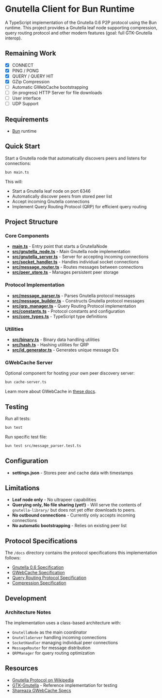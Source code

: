 # Gnutella Client for Bun Runtime

A TypeScript implementation of the Gnutella 0.6 P2P protocol using the Bun runtime. This project provides a Gnutella leaf node supporting compression, query routing protocol and other modern features (goal: full GTK-Gnutella interop).

## Remaining Work

- [x] CONNECT
- [x] PING / PONG
- [x] QUERY / QUERY HIT
- [x] GZip Compression
- [ ] Automatic GWebCache bootstrapping
- [ ] (in progress) HTTP Server for file downloads
- [ ] User interface
- [ ] UDP Support

## Requirements

- [Bun](https://bun.sh/docs/installation) runtime

## Quick Start

Start a Gnutella node that automatically discovers peers and listens for connections:

```bash
bun main.ts
```

This will:

- Start a Gnutella leaf node on port 6346
- Automatically discover peers from stored peer list
- Accept incoming Gnutella connections
- Implement Query Routing Protocol (QRP) for efficient query routing

## Project Structure

### Core Components

- **[main.ts](main.ts)** - Entry point that starts a GnutellaNode
- **[src/gnutella_node.ts](src/gnutella_node.ts)** - Main Gnutella node implementation
- **[src/gnutella_server.ts](src/gnutella_server.ts)** - Server for accepting incoming connections
- **[src/socket_handler.ts](src/socket_handler.ts)** - Handles individual socket connections
- **[src/message_router.ts](src/message_router.ts)** - Routes messages between connections
- **[src/peer_store.ts](src/peer_store.ts)** - Manages persistent peer storage

### Protocol Implementation

- **[src/message_parser.ts](src/message_parser.ts)** - Parses Gnutella protocol messages
- **[src/message_builder.ts](src/message_builder.ts)** - Constructs Gnutella protocol messages
- **[src/qrp_manager.ts](src/qrp_manager.ts)** - Query Routing Protocol implementation
- **[src/constants.ts](src/constants.ts)** - Protocol constants and configuration
- **[src/core_types.ts](src/core_types.ts)** - TypeScript type definitions

### Utilities

- **[src/binary.ts](src/binary.ts)** - Binary data handling utilities
- **[src/hash.ts](src/hash.ts)** - Hashing utilities for QRP
- **[src/id_generator.ts](src/id_generator.ts)** - Generates unique message IDs

### GWebCache Server

Optional component for hosting your own peer discovery server:

```bash
bun cache-server.ts
```

Learn more about GWebCache in [these docs](./docs/gwebcache-spec.md).

## Testing

Run all tests:

```bash
bun test
```

Run specific test file:

```bash
bun test src/message_parser.test.ts
```

## Configuration

- **settings.json** - Stores peer and cache data with timestamps

## Limitations

- **Leaf node only** - No ultrapeer capabilities
- **Querying only, No file sharing (yet!)** - Will serve the contents of `gnutella-library/` but does not yet offer downloads to peers.
- **No outbound connections** - Currently only accepts incoming connections
- **No automatic bootstrapping** - Relies on existing peer list

## Protocol Specifications

The `/docs` directory contains the protocol specifications this implementation follows:

- [Gnutella 0.6 Specification](docs/Gnutella-0.6-spec.txt)
- [GWebCache Specification](docs/gwebcache-spec.md)
- [Query Routing Protocol Specification](docs/qrp-pseudospec.md)
- [Compression Specification](docs/compression-pseudospec.md)

## Development

### Architecture Notes

The implementation uses a class-based architecture with:

- `GnutellaNode` as the main coordinator
- `GnutellaServer` handling incoming connections
- `SocketHandler` managing individual peer connections
- `MessageRouter` for message distribution
- `QRPManager` for query routing optimization

## Resources

- [Gnutella Protocol on Wikipedia](https://en.wikipedia.org/wiki/Gnutella)
- [GTK-Gnutella](https://gtk-gnutella.sourceforge.io/) - Reference implementation for testing
- [Shareaza GWebCache Specs](https://shareaza.sourceforge.net/mediawiki/GWC_specs)
